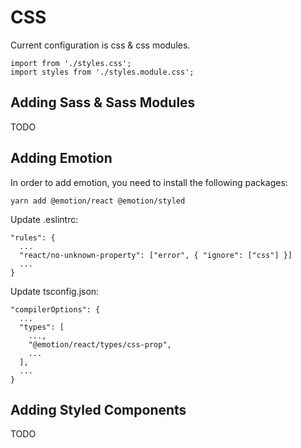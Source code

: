 # CSS

Current configuration is css & css modules.

```
import from './styles.css';
import styles from './styles.module.css';
```

## Adding Sass & Sass Modules

TODO

## Adding Emotion

In order to add emotion, you need to install the following packages:

```
yarn add @emotion/react @emotion/styled
```

Update .eslintrc:

```
"rules": {
  ...
  "react/no-unknown-property": ["error", { "ignore": ["css"] }]
  ...
}
```

Update tsconfig.json:

```
"compilerOptions": {
  ...
  "types": [
    ...,
    "@emotion/react/types/css-prop",
    ...
  ],
  ...
}
```

## Adding Styled Components

TODO
